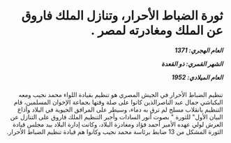 <h1 dir="rtl">ثورة الضباط الأحرار، وتنازل الملك فاروق عن الملك ومغادرته لمصر .</h1>

<h5 dir="rtl">العام الهجري:  1371

الشهر القمري: ذو القعدة

العام الميلادي: 1952</h5>

<p dir="rtl">تنظيم الضباط الأحرار في الجيش المصري هو تنظيم  بقيادة اللواء محمد نجيب ومعه البكباشي جمال عبد الناصرالذين كانوا على صلة وقتها بجماعة الإخوان المسلمين،  قام التنظيم بانقلاب مسلح لم ترق به دماء، وسيطر على المرافق الحيوية في البلاد وأذاع البيان الأول" للثورة " بصوت أنور السادات وأجبر التنظيم الملك فاروق على التنازل عن العرش لولي عهده الأمير أحمد فؤاد ومغادرة البلاد، وكانت إدارة البلاد بيد مجلس قيادة الثورة المشكل من 13 ضابط برئاسة محمد نجيب وكانوا هم قيادة تنظيم الضباط الأحرار.</p></br>
